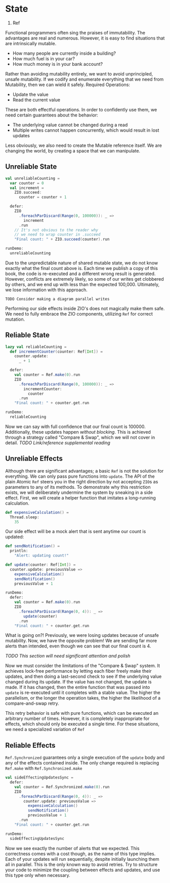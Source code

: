# State

1. Ref

Functional programmers often sing the praises of immutability.
The advantages are real and numerous.
However, it is easy to find situations that are intrinsically mutable.

- How many people are currently inside a building?
- How much fuel is in your car?
- How much money is in your bank account?

Rather than avoiding mutability entirely, we want to avoid unprincipled, unsafe mutability.
If we codify and enumerate everything that we need from Mutability, then we can wield it safely.
Required Operations:

- Update the value
- Read the current value

These are both effectful operations.
In order to confidently use them, we need certain guarantees about the behavior:

- The underlying value cannot be changed during a read
- Multiple writes cannot happen concurrently, which would result in lost updates

Less obviously, we also need to create the Mutable reference itself.
We are changing the world, by creating a space that we can manipulate.

## Unreliable State

```scala mdoc:silent
val unreliableCounting =
  var counter = 0
  val increment =
    ZIO.succeed:
      counter = counter + 1

  defer:
    ZIO
      .foreachParDiscard(Range(0, 100000)): _ =>
        increment
      .run
    // It's not obvious to the reader why
    // we need to wrap counter in .succeed
    "Final count: " + ZIO.succeed(counter).run
```

```scala mdoc
runDemo:
  unreliableCounting
```

Due to the unpredictable nature of shared mutable state, we do not know exactly what the final count above is.
Each time we publish a copy of this book, the code is re-executed and a different wrong result is generated.
However, conflicts are extremely likely, so some of our writes get clobbered by others, and we end up with less than the expected 100,000.
Ultimately, we lose information with this approach.

```
TODO Consider making a diagram parallel writes
```
Performing our side effects inside ZIO's does not magically make them safe.
We need to fully embrace the ZIO components, utilizing `Ref` for correct mutation.

## Reliable State

```scala mdoc
lazy val reliableCounting =
  def incrementCounter(counter: Ref[Int]) =
    counter.update:
      _ + 1

  defer:
    val counter = Ref.make(0).run
    ZIO
      .foreachParDiscard(Range(0, 100000)): _ =>
        incrementCounter:
          counter
      .run
    "Final count: " + counter.get.run

runDemo:
  reliableCounting
```
Now we can say with full confidence that our final count is 100000.
Additionally, these updates happen _without blocking_.
This is achieved through a strategy called "Compare & Swap", which we will not cover in detail.
*TODO Link/reference supplemental reading*

## Unreliable Effects

Although there are significant advantages; a basic `Ref` is not the solution for everything.
We can only pass pure functions into `update`.
The API of the plain Atomic `Ref` steers you in the right direction by not accepting `ZIO`s as parameters to any of its methods.
To demonstrate why this restriction exists, we will deliberately undermine the system by sneaking in a side effect.
First, we will create a helper function that imitates a long-running calculation.

```scala mdoc
def expensiveCalculation() =
  Thread.sleep:
    35
```

Our side effect will be a mock alert that is sent anytime our count is updated:
```scala mdoc
def sendNotification() =
  println:
    "Alert: updating count!"
```

```scala mdoc
def update(counter: Ref[Int]) =
  counter.update: previousValue =>
    expensiveCalculation()
    sendNotification()
    previousValue + 1

runDemo:
  defer:
    val counter = Ref.make(0).run
    ZIO
      .foreachParDiscard(Range(0, 4)): _ =>
        update(counter)
      .run
    "Final count: " + counter.get.run
```
What is going on?!
Previously, we were losing updates because of unsafe mutability.
Now, we have the opposite problem!
We are sending far more alerts than intended, even though we can see that our final count is 4.

*TODO This section will need significant attention and polish*

Now we must consider the limitations of the "Compare & Swap" system.
It achieves lock-free performance by letting each fiber freely make their updates, and then doing a last-second check to see if the underlying value changed during its update.
If the value has not changed, the update is made.
If it has changed, then the entire function that was passed into `update` is re-executed until it completes with a stable value.
The higher the parallelism, or the longer the operation takes, the higher the likelihood of a compare-and-swap retry.

This retry behavior is safe with pure functions, which can be executed an arbitrary number of times.
However, it is completely inappropriate for effects, which should only be executed a single time.
For these situations, we need a specialized variation of `Ref`


## Reliable Effects

`Ref.Synchronized` guarantees only a single execution of the `update` body and any of the effects contained inside.
The only change required is replacing `Ref.make` with `Ref.Synchronized.make`

```scala mdoc:silent
val sideEffectingUpdatesSync =
  defer:
    val counter = Ref.Synchronized.make(0).run
    ZIO
      .foreachParDiscard(Range(0, 4)): _ =>
        counter.update: previousValue =>
          expensiveCalculation()
          sendNotification()
          previousValue + 1
      .run
    "Final count: " + counter.get.run
```

```scala mdoc
runDemo:
  sideEffectingUpdatesSync
```

Now we see exactly the number of alerts that we expected.
This correctness comes with a cost though, as the name of this type implies.
Each of your updates will run sequentially, despite initially launching them all in parallel.
This is the only known way to avoid retries.
Try to structure your code to minimize the coupling between effects and updates, and use this type only when necessary.
